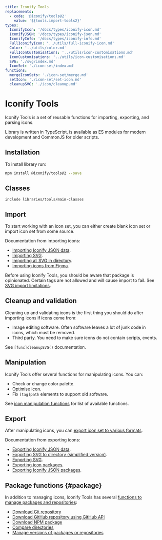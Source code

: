 ```yaml
title: Iconify Tools
replacements:
  - code: '@iconify/tools@2'
    value: '${tools.import-tools2}'
types:
  IconifyIcon: '/docs/types/iconify-icon.md'
  IconifyJSON: '/docs/types/iconify-json.md'
  IconifyInfo: '/docs/types/iconify-info.md'
  FullIconifyIcon: '../utils/full-iconify-icon.md'
  Color: '../utils/color.md'
  FullIconCustomisations: '../utils/icon-customisations.md'
  IconCustomisations: '../utils/icon-customisations.md'
  SVG: './svg/index.md'
  IconSet: './icon-set/index.md'
functions:
  mergeIconSets: './icon-set/merge.md'
  setIcon: './icon-set/set-icon.md'
  cleanupSVG: './icon/cleanup.md'
```

# Iconify Tools

Iconify Tools is a set of reusable functions for importing, exporting, and parsing icons.

Library is written in TypeScript, is available as ES modules for modern development and CommonJS for older scripts.

## Installation

To install library run:

```sh
npm install @iconify/tools@2 --save
```

## Classes

`include libraries/tools/main-classes`

## Import

To start working with an icon set, you can either create blank icon set or import icon set from some source.

Documentation from importing icons:

- [Importing Iconify JSON data](./import/json.md).
- [Importing SVG](./import/svg.md).
- [Importing all SVG in directory](./import/directory.md).
- [Importing icons from Figma](./import/figma/index.md).

Before using Iconify Tools, you should be aware that package is opinionated.
Certain tags are not allowed and will cause import to fail.
See [SVG import limitations](./tags.md).

## Cleanup and validation

Cleaning up and validating icons is the first thing you should do after importing icons if icons come from:

- Image editing software. Often software leaves a lot of junk code in icons, which must be removed.
- Third party. You need to make sure icons do not contain scripts, events.

See `[func]cleanupSVG()` documentation.

## Manipulation

Iconify Tools offer several functions for manipulating icons. You can:

- Check or change color palette.
- Optimise icon.
- Fix `[tag]path` elements to support old software.

See [icon manipulation functions](./icon/index.md) for list of available functions.

## Export

After manipulating icons, you can [export icon set to various formats](./export/index.md).

Documentation from exporting icons:

- [Exporting Iconify JSON data](./export/json.md).
- [Exporting SVG to directory (simplified version)](./export/directory.md).
- [Exporting SVG](./export/svg.md).
- [Exporting icon packages](./export/icon-package.md).
- [Exporting Iconify JSON packages](./export/json-package.md).

## Package functions {#package}

In addition to managing icons, Iconify Tools has several [functions to manage packages and repositories](./package/index.md):

- [Download Git repository](./package/git.md)
- [Download GitHub repository using GitHub API](./package/github.md)
- [Download NPM package](./package/npm.md)
- [Compare directories](./package/compare.md)
- [Manage versions of packages or repositories](./package/index.md#versions)
